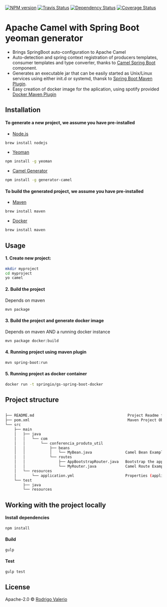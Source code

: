 [![NPM version][npm-image]][npm-url] [![Travis Status][travis-image]][travis-url] [![Dependency Status][daviddm-image]][daviddm-url] [![Coverage Status][coveralls-image]][coveralls-url]

# Apache Camel with Spring Boot yeoman generator

 * Brings SpringBoot auto-configuration to Apache Camel
 * Auto-detection and spring context registration of producers templates, consumer templates and type converter, thanks to [Camel Spring Boot](http://camel.apache.org/spring-boot.html) component.
 * Generates an executable jar that can be easily started as Unix/Linux services using either init.d or systemd, thansk to [Spring Boot Maven Plugin](http://docs.spring.io/spring-boot/docs/1.4.0.RELEASE/maven-plugin/index.html).
 * Easy creation of docker image for the aplication, using spotify provided [Docker Maven Plugin](https://github.com/spotify/docker-maven-plugin)


## Installation

#### To generate a new project, we assume you have pre-installed

 - [Node.js](https://nodejs.org/)
```bash
brew install nodejs
``` 
 - [Yeoman](http://yeoman.io)
 ```bash
 npm install -g yeoman
 ```
 - [Camel Generator](https://github.com/rsvalerio/generator-camel)
 ```bash
 npm install -g generator-camel
 ```

#### To build the generated project, we assume you have pre-installed
 - [Maven](http://maven.apache.org/)
```bash
brew install maven
```
 - [Docker](https://docs.docker.com/engine/installation/)
```bash
brew install maven
```

## Usage

#### 1. Create new project:

```bash
mkdir myproject
cd myproject
yo camel
```

#### 2. Build the project

Depends on maven

```bash
mvn package
```

#### 3. Build the project and generate docker image

Depends on maven AND a running docker instance

```bash
mvn package docker:build
```

#### 4. Running project using maven plugin

```bash
mvn spring-boot:run
```

#### 5. Running project as docker container

```bash
docker run -t springio/gs-spring-boot-docker

```

## Project structure
```bash

├── README.md                                          Project Readme file
├── pom.xml                                            Maven Project Object Model file
└── src
    ├── main
    │   ├── java
    │   │   └── com
    │   │       └── conferencia_produto_util
    │   │           ├── beans
    │   │           │   └── MyBean.java               Camel Bean Example
    │   │           └── routes
    │   │               ├── AppBootstrapRouter.java   Bootstrap the app
    │   │               └── MyRouter.java             Camel Route Example
    │   └── resources
    │       └── application.yml                       Properties (application.properties) file
    └── test
        ├── java
        └── resources

```

## Working with the project locally

#### Install dependencies
```bash
npm install
```


#### Build
```bash
gulp
```

#### Test
```bash
gulp test
```



## License

Apache-2.0 © [Rodrigo Valerio]()


[npm-image]: https://badge.fury.io/js/generator-camel.svg
[npm-url]: https://npmjs.org/package/generator-camel

[travis-image]: https://travis-ci.org/rsvalerio/generator-camel.svg?branch=master
[travis-url]: https://travis-ci.org/rsvalerio/generator-camel

[daviddm-image]: https://david-dm.org/rsvalerio/generator-camel.svg?theme=shields.io
[daviddm-url]: https://david-dm.org/rsvalerio/generator-camel

[coveralls-image]: https://coveralls.io/repos/github/rsvalerio/generator-camel/badge.png
[coveralls-url]: https://coveralls.io/github/rsvalerio/generator-camel